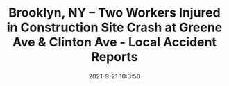 ---
"title": "Brooklyn, NY – Two Workers Injured in Construction Site Crash at Greene Ave & Clinton Ave - Local Accident Reports"
"date": "2021-9-21 10:3:50"
"feed_name": "GOOGLENEWSCONSTRUCTION"
"feed_website": "https://news.google.com/search?q=construction%2Bincident&hl=en-US&gl=US&ceid=US:en"
"feed_rss": "https://news.google.com/rss/search?q=construction%2Bincident&hl=en-US&gl=US&ceid=US:en"
"link": "https://localaccidentreports.com/brooklyn-ny-two-workers-injured-in-construction-site-crash-at-greene-ave-clinton-ave/"
"file": "_posts/2021-1-1-600e64514a1b6064db358aa265a91a1fc75d15ef.md"
"accident": "1"
"drilling": "1"
"dead": "0"
"injured": "2"
"where": "construction site"
---